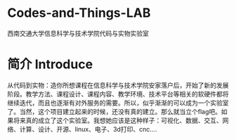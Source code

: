 # Codes-and-Things-LAB
西南交通大学信息科学与技术学院代码与实物实验室
# 简介 Introduce
从代码到实物：造你所想课程在信息科学与技术学院安家落户后，开始了新的发展阶段。教学方法、课程设计、课程内容、教学环境、技术平台等相关的软硬件都将继续迭代，而且也逐渐有对外服务的需要。所以，似乎渐渐的可以成为一个实验室了。当然，这个项目建立起来的时候，还没有真的建立。那么就当立个flag吧。如果将来真的成立了这个实验室。我想她应该是这种样子：可视化、数据、交互、网络、计算、设计、开源、linux、电子、3d打印、cnc....
